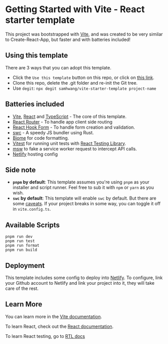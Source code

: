 # Getting Started with Vite - React starter template

This project was bootstrapped with [Vite](https://vitejs.dev/guide/#scaffolding-your-first-vite-project), and was created
to be very similar to Create-React-App, but faster and with batteries included!

## Using this template

There are 3 ways that you can adopt this template.

- Click the `Use this template` button on this repo, or click on [this link](https://github.com/samhwang/vite-starter-template/generate).
- Clone this repo, delete the .git folder and re-init the Git tree.
- Use `degit`: `npx degit samhwang/vite-starter-template project-name`

## Batteries included

- [Vite](https://vitejs.dev/), [React](https://reactjs.org) and [TypeScript](https://www.typescriptlang.org/) - The core of this template.
- [React Router](https://reactrouter.com/) - To handle app client side routing
- [React Hook Form](https://react-hook-form.com/) - To handle form creation and validation.
- [swc](https://swc.rs/) - A speedy JS bundler using Rust.
- [Biome](https://biomejs.dev/) for code formatting.
- [Vitest](https://vitest.dev/) for running unit tests with [React Testing Library](https://testing-library.com/docs/react-testing-library/intro/).
- [msw](https://mswjs.io/) to fake a service worker request to intercept API calls.
- [Netlify](https://netlify.com) hosting config

## Side note

- **`pnpm` by default**: This template assumes you're using `pnpm` as your installer and script runner. Feel free to sub it with `npm` or `yarn` as you wish.
- **`swc` by default**: This template will enable `swc` by default. But there are some [caveats](https://github.com/vitejs/vite-plugin-react-swc#caveats). If your project breaks in some way, you can toggle it off in `vite.config.ts`.

## Available Scripts

```shell
pnpm run dev
pnpm run test
pnpm run format
pnpm run build
```

## Deployment

This template includes some config to deploy into [Netlify](https://netlify.com). To configure,
link your Github account to Netlify and link your project into it, they will take care of the
rest.

## Learn More

You can learn more in the [Vite documentation](https://vitejs.dev/guide/).

To learn React, check out the [React documentation](https://reactjs.org/).

To learn React testing, go to [RTL docs](https://testing-library.com/docs/react-testing-library/intro/)
